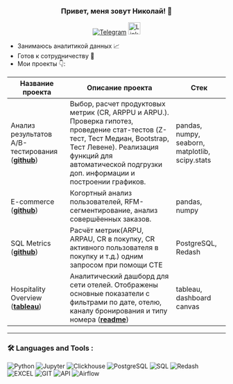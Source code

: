 ### <p align="center">Привет, меня зовут Николай! 👋</p>

<div align="center">

  <a href="">[![Telegram](https://img.shields.io/badge/-Telegram-27A7E7?style=for-the-badge&logo=telegram)](https://t.me/horesface)</a>
  <a href="https://www.linkedin.com/in/nikolay-gatsenko-864333340">
  <img src="https://img.shields.io/badge/LinkedIn-blue?logo=linkedin&logoColor=white&style=for-the-bad" alt="LinkedIn" style="height:28px;">
</a>

</div>

* Занимаюсь аналитикой данных 📈
* Готов к сотрудничеству 🤝
* Мои проекты 👇:

|Название проекта| Описание проекта| Стек|
|----------------|-----------------|-----|
|Анализ результатов A/B-тестирования  (__[github](https://github.com/GatsenkoNikolay/AB_test_project)__)|Выбор, расчет продуктовых метрик (CR, ARPPU и ARPU.). Проверка гипотез, проведение стат-тестов (Z-тест, Тест Медиан, Bootstrap, Тест Левене). Реализация функций для автоматической подгрузки доп. информации и построении графиков. |pandas, numpy, seaborn, matplotlib, scipy.stats|
|E-commerce  (__[github](https://github.com/GatsenkoNikolay/E-commerce_project)__)|Когортный анализ пользователей, RFM-сегментирование, анализ совершёенных заказов. |pandas, numpy|
|SQL Metrics  (__[github](https://github.com/GatsenkoNikolay/SQL_metrics)__)|Расчёт метрик(ARPU, ARPAU, CR в покупку, СR активного пользователя в покупку и т.д.) одним запросом при помощи CTE |PostgreSQL, Redash|
|Hospitality Overview  (__[tableau](https://public.tableau.com/app/profile/nikolay.gatsenko/viz/_17333919378070/Dashboard1?publish=yes)__)| Аналитический дашборд для сети отелей. Отображены основные показатели с фильтрами по дате, отелю, каналу бронирования и типу номера (__[readme](https://github.com/GatsenkoNikolay/hospitality_overview)__)|tableau, dashboard canvas|

<hr>

###  🛠️ Languages and Tools :  



![Python](https://img.shields.io/badge/-Python-FFF?style=for-the-badge&logo=python)
![Jupyter](https://img.shields.io/badge/-Jupyter_Notebook-FFF?style=for-the-badge&logo=Jupyter)
![Clickhouse](https://img.shields.io/badge/-Clickhouse-FFF?style=for-the-badge&logo=Clickhouse)
![PostgreSQL](https://img.shields.io/badge/-PostgreSQL-FFF?style=for-the-badge&logo=PostgreSQL)
![SQL](https://img.shields.io/badge/-SQL-00A4EF?style=for-the-badge&logo=SQL)
![Redash](https://img.shields.io/badge/-Redash-E44D26?style=for-the-badge&logo=Redash)
![EXCEL](https://img.shields.io/badge/-EXCEL-FF?style=for-the-badge&logo=EXCEL)
![GIT](https://img.shields.io/badge/-GIT-FFF?style=for-the-badge&logo=GIT)
![API](https://img.shields.io/badge/-API-FF6600?style=for-the-badge&logo=API)
![Airflow](https://img.shields.io/badge/-Airflow-77DDE7?style=for-the-badge&logo=AIRFLOW)
